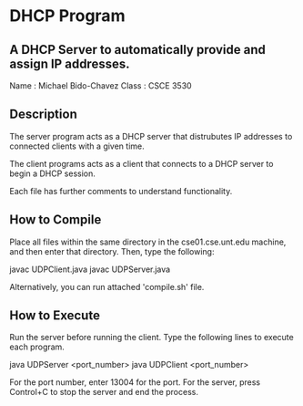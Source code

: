 # DHCP Program
## A DHCP Server to automatically provide and assign IP addresses.


Name       : Michael Bido-Chavez
Class      : CSCE 3530

## Description

The server program acts as a DHCP server that distrubutes
IP addresses to connected clients with a given time.

The client programs acts as a client that connects to a DHCP server
to begin a DHCP session.

Each file has further comments to understand functionality.

## How to Compile

Place all files within the same directory in the cse01.cse.unt.edu 
machine, and then enter that directory. Then, type the following:

javac UDPClient.java
javac UDPServer.java

Alternatively, you can run attached 'compile.sh' file.

## How to Execute

Run the server before running the client. Type the following 
lines to execute each program.

java UDPServer <port_number>
java UDPClient <port_number>

For the port number, enter 13004 for the port.
For the server, press Control+C to stop the server and end the process.
